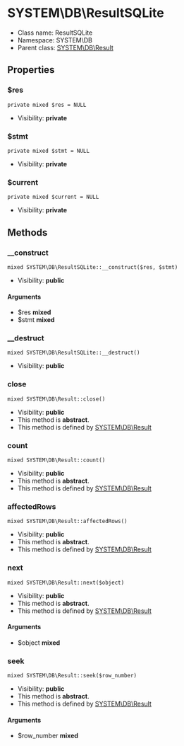 SYSTEM\DB\ResultSQLite
===============






* Class name: ResultSQLite
* Namespace: SYSTEM\DB
* Parent class: [SYSTEM\DB\Result](SYSTEM-DB-Result)





Properties
----------


### $res

    private mixed $res = NULL





* Visibility: **private**


### $stmt

    private mixed $stmt = NULL





* Visibility: **private**


### $current

    private mixed $current = NULL





* Visibility: **private**


Methods
-------


### __construct

    mixed SYSTEM\DB\ResultSQLite::__construct($res, $stmt)





* Visibility: **public**


#### Arguments
* $res **mixed**
* $stmt **mixed**



### __destruct

    mixed SYSTEM\DB\ResultSQLite::__destruct()





* Visibility: **public**




### close

    mixed SYSTEM\DB\Result::close()





* Visibility: **public**
* This method is **abstract**.
* This method is defined by [SYSTEM\DB\Result](SYSTEM-DB-Result)




### count

    mixed SYSTEM\DB\Result::count()





* Visibility: **public**
* This method is **abstract**.
* This method is defined by [SYSTEM\DB\Result](SYSTEM-DB-Result)




### affectedRows

    mixed SYSTEM\DB\Result::affectedRows()





* Visibility: **public**
* This method is **abstract**.
* This method is defined by [SYSTEM\DB\Result](SYSTEM-DB-Result)




### next

    mixed SYSTEM\DB\Result::next($object)





* Visibility: **public**
* This method is **abstract**.
* This method is defined by [SYSTEM\DB\Result](SYSTEM-DB-Result)


#### Arguments
* $object **mixed**



### seek

    mixed SYSTEM\DB\Result::seek($row_number)





* Visibility: **public**
* This method is **abstract**.
* This method is defined by [SYSTEM\DB\Result](SYSTEM-DB-Result)


#### Arguments
* $row_number **mixed**



